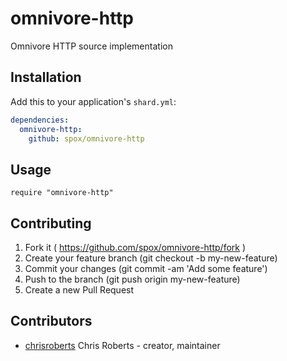 # omnivore-http

Omnivore HTTP source implementation

## Installation


Add this to your application's `shard.yml`:

```yaml
dependencies:
  omnivore-http:
    github: spox/omnivore-http
```


## Usage


```crystal
require "omnivore-http"
```

## Contributing

1. Fork it ( https://github.com/spox/omnivore-http/fork )
2. Create your feature branch (git checkout -b my-new-feature)
3. Commit your changes (git commit -am 'Add some feature')
4. Push to the branch (git push origin my-new-feature)
5. Create a new Pull Request

## Contributors

- [chrisroberts](https://github.com/chrisroberts) Chris Roberts - creator, maintainer
